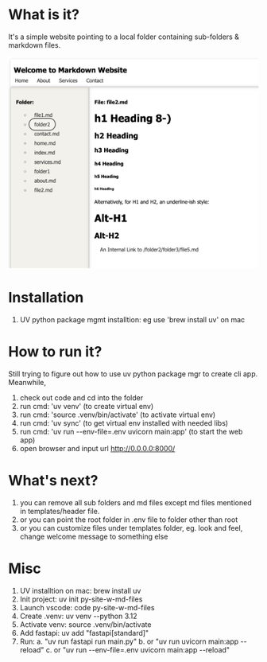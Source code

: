 # What is it? 
It's a simple website pointing to a local folder containing sub-folders & markdown files. 

![alt text](screen.png)

# Installation 
1. UV python package mgmt installtion: eg use 'brew install uv' on mac

# How to run it? 
Still trying to figure out how to use uv python package mgr to create cli app. Meanwhile,  
1. check out code and cd into the folder 
2. run cmd: 'uv venv' (to create virtual env)
3. run cmd: 'source .venv/bin/activate' (to activate virtual env)
4. run cmd: 'uv sync' (to get virtual env installed with needed libs)
5. run cmd: 'uv run --env-file=.env uvicorn main:app' (to start the web app)
6. open browser and input url http://0.0.0.0:8000/

# What's next? 
1. you can remove all sub folders and md files except md files mentioned in templates/header file. 
2. or you can point the root folder in .env file to folder other than root
3. or you can customize files under templates folder, eg. look and feel, change welcome message to something else

# Misc
1. UV installtion on mac: brew install uv
2. Init project: uv init py-site-w-md-files
3. Launch vscode: code py-site-w-md-files
4. Create .venv: uv venv --python 3.12
5. Activate venv: source .venv/bin/activate
6. Add fastapi: uv add "fastapi[standard]"
8. Run: 
    a. "uv run fastapi run main.py"
    b. or "uv run uvicorn main:app --reload"
    c. or "uv run --env-file=.env uvicorn main:app --reload"





